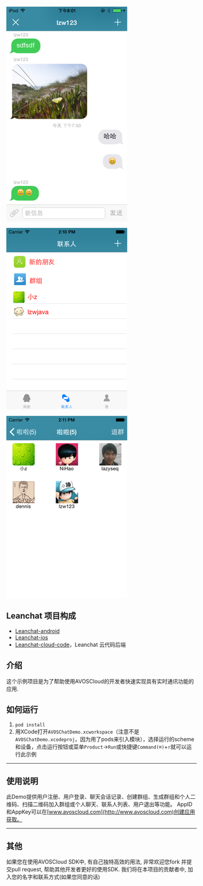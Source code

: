 ![image](https://raw.githubusercontent.com/lzwjava/plan/master/leanchat-ios/shot.png)

![image](https://raw.githubusercontent.com/lzwjava/plan/master/leanchat-ios/contact.png)

![a](https://raw.githubusercontent.com/lzwjava/plan/master/leanchat-ios/group.png)

## Leanchat 项目构成
* [Leanchat-android](https://github.com/leancloud/leanchat)
* [Leanchat-ios](https://github.com/leancloud/leanchat-ios)
* [Leanchat-cloud-code](https://github.com/leancloud/leanchat-cloudcode)，Leanchat 云代码后端


## 介绍
这个示例项目是为了帮助使用AVOSCloud的开发者快速实现具有实时通讯功能的应用.

## 如何运行

1.  `pod install` 
2.  用XCode打开`AVOSChatDemo.xcworkspace`（注意不是`AVOSChatDemo.xcodeproj`，因为用了pods来引入模块），选择运行的scheme和设备，点击运行按钮或菜单`Product`->`Run`或快捷键`Command(⌘)`+`r`就可以运行此示例

----

## 使用说明

此Demo提供用户注册、用户登录、聊天会话记录、创建群组、生成群组和个人二维码、扫描二维码加入群组或个人聊天、联系人列表、用户退出等功能。
AppID和AppKey可以在[www.avoscloud.com](http://www.avoscloud.com)创建应用获取。

----
## 其他

如果您在使用AVOSCloud SDK中, 有自己独特高效的用法, 非常欢迎您fork 并提交pull request, 帮助其他开发者更好的使用SDK. 我们将在本项目的贡献者中, 加入您的名字和联系方式(如果您同意的话)
